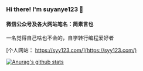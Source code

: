 ### Hi there! I'm suyanye123 👋

<!--
**suyanye123/suyanye123** is a ✨ _special_ ✨ repository because its `README.md` (this file) appears on your GitHub profile.

Here are some ideas to get you started:

- 🔭 I’m currently working on ...
- 🌱 I’m currently learning ...
- 👯 I’m looking to collaborate on ...
- 🤔 I’m looking for help with ...
- 💬 Ask me about ...
- 📫 How to reach me: ...
- 😄 Pronouns: ...
- ⚡ Fun fact: ...
-->

#### 微信公众号及各大网站笔名：简素言也
一名觉得自己啥也不会的，自学转行编程爱好者 

[个人网站： https://syy123.com/](https://syy123.com/)

[![Anurag's github stats](https://github-readme-stats.vercel.app/api?username=suyanye123)](https://github.com/anuraghazra/github-readme-stats)
  
